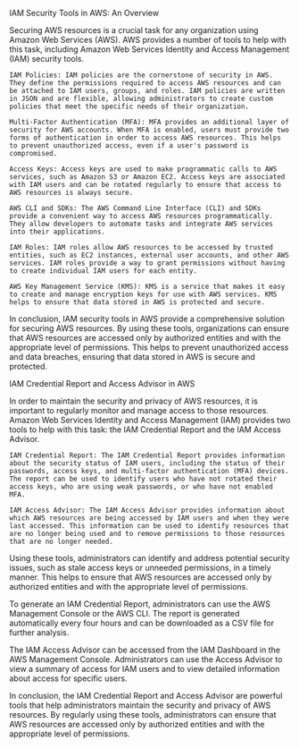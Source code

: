 IAM Security Tools in AWS: An Overview

Securing AWS resources is a crucial task for any organization using Amazon Web Services (AWS). AWS provides a number of tools to help with this task, including Amazon Web Services Identity and Access Management (IAM) security tools.

    IAM Policies: IAM policies are the cornerstone of security in AWS. They define the permissions required to access AWS resources and can be attached to IAM users, groups, and roles. IAM policies are written in JSON and are flexible, allowing administrators to create custom policies that meet the specific needs of their organization.

    Multi-Factor Authentication (MFA): MFA provides an additional layer of security for AWS accounts. When MFA is enabled, users must provide two forms of authentication in order to access AWS resources. This helps to prevent unauthorized access, even if a user's password is compromised.

    Access Keys: Access keys are used to make programmatic calls to AWS services, such as Amazon S3 or Amazon EC2. Access keys are associated with IAM users and can be rotated regularly to ensure that access to AWS resources is always secure.

    AWS CLI and SDKs: The AWS Command Line Interface (CLI) and SDKs provide a convenient way to access AWS resources programmatically. They allow developers to automate tasks and integrate AWS services into their applications.

    IAM Roles: IAM roles allow AWS resources to be accessed by trusted entities, such as EC2 instances, external user accounts, and other AWS services. IAM roles provide a way to grant permissions without having to create individual IAM users for each entity.

    AWS Key Management Service (KMS): KMS is a service that makes it easy to create and manage encryption keys for use with AWS services. KMS helps to ensure that data stored in AWS is protected and secure.

In conclusion, IAM security tools in AWS provide a comprehensive solution for securing AWS resources. By using these tools, organizations can ensure that AWS resources are accessed only by authorized entities and with the appropriate level of permissions. This helps to prevent unauthorized access and data breaches, ensuring that data stored in AWS is secure and protected.

IAM Credential Report and Access Advisor in AWS

In order to maintain the security and privacy of AWS resources, it is important to regularly monitor and manage access to those resources. Amazon Web Services Identity and Access Management (IAM) provides two tools to help with this task: the IAM Credential Report and the IAM Access Advisor.

    IAM Credential Report: The IAM Credential Report provides information about the security status of IAM users, including the status of their passwords, access keys, and multi-factor authentication (MFA) devices. The report can be used to identify users who have not rotated their access keys, who are using weak passwords, or who have not enabled MFA.

    IAM Access Advisor: The IAM Access Advisor provides information about which AWS resources are being accessed by IAM users and when they were last accessed. This information can be used to identify resources that are no longer being used and to remove permissions to those resources that are no longer needed.

Using these tools, administrators can identify and address potential security issues, such as stale access keys or unneeded permissions, in a timely manner. This helps to ensure that AWS resources are accessed only by authorized entities and with the appropriate level of permissions.

To generate an IAM Credential Report, administrators can use the AWS Management Console or the AWS CLI. The report is generated automatically every four hours and can be downloaded as a CSV file for further analysis.

The IAM Access Advisor can be accessed from the IAM Dashboard in the AWS Management Console. Administrators can use the Access Advisor to view a summary of access for IAM users and to view detailed information about access for specific users.

In conclusion, the IAM Credential Report and Access Advisor are powerful tools that help administrators maintain the security and privacy of AWS resources. By regularly using these tools, administrators can ensure that AWS resources are accessed only by authorized entities and with the appropriate level of permissions.
